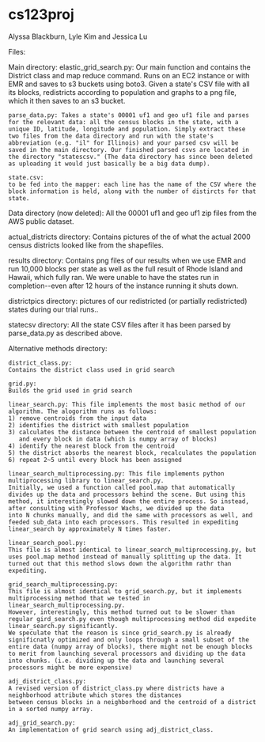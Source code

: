 # cs123proj
Alyssa Blackburn, Lyle Kim and Jessica Lu

Files: 

Main directory:
    elastic_grid_search.py: Our main function and contains the District class and map reduce command. Runs on an EC2 instance or with EMR and saves to s3 buckets using boto3. Given a state's CSV file with all its blocks, redistricts according to population and graphs to a png file, which it then saves to an s3 bucket.
 
    parse_data.py: Takes a state's 00001 uf1 and geo uf1 file and parses for the relevant data: all the census blocks in the state, with a unique ID, latitude, longitude and population. Simply extract these two files from the data directory and run with the state's abbreviation (e.g. "il" for Illinois) and your parsed csv will be saved in the main directory. Our finished parsed csvs are located in the directory "statescsv." (The data directory has since been deleted as uploading it would just basically be a big data dump).

    state.csv:
    to be fed into the mapper: each line has the name of the CSV where the block information is held, along with the number of distircts for that state.

Data directory (now deleted):
All the 00001 uf1 and geo uf1 zip files from the AWS public dataset. 

actual_districts directory: 
Contains pictures of the of what the actual 2000 census districts looked like from the shapefiles. 

results directory:
Contains png files of our results when we use EMR and run 10,000 blocks per state as well as the full result of Rhode Island and Hawaii, which fully ran. We were unable to have the states run in completion--even after 12 hours of the instance running it shuts down.

districtpics directory: 
pictures of our redistricted (or partially redistricted) states during our trial runs.. 

statecsv directory:
All the state CSV files after it has been parsed by parse_data.py as described above. 

Alternative methods directory: 

    district_class.py:
    Contains the district class used in grid search

    grid.py:
    Builds the grid used in grid search

    linear_search.py: This file implements the most basic method of our algorithm. The alogorithm runs as follows:
    1) remove centroids from the input data
    2) identifies the district with smallest population
    3) calculates the distance between the centroid of smallest population
       and every block in data (which is numpy array of blocks)
    4) identify the nearest block from the centroid 
    5) the district absorbs the nearest block, recalculates the population
    6) repeat 2~5 until every block has been assigned

    linear_search_multiprocessing.py: This file implements python multiprocessing library to linear_search.py.
    Initially, we used a function called pool.map that automatically divides up the data and processors behind the scene. But using this method, it interestingly slowed down the entire process. So instead, after consulting with Professor Wachs, we divided up the data
    into N chunks manually, and did the same with processors as well, and feeded sub_data into each processors. This resulted in expediting linear_search by approximately N times faster.

    linear_search_pool.py:
    This file is almost identical to linear_search_multiprocessing.py, but uses pool.map method instead of manually splitting up the data. It turned out that this method slows down the algorithm rathr than expediting.

    grid_search_multiprocessing.py:
    This file is almost identical to grid_search.py, but it implements multiprocessing method that we tested in linear_search_multiprocessing.py.
    However, interestingly, this method turned out to be slower than regular gird_search.py even though multiprocessing method did expedite linear_search.py significantly.
    We speculate that the reason is since grid_search.py is already significnatly optimized and only loops through a small subset of the entire data (numpy array of blocks), there might not be enough blocks to merit from launching several processors and dividing up the data into chunks. (i.e. dividing up the data and launching several processors might be more expensive)

    adj_district_class.py:
    A revised version of district_class.py where districts have a neighborhood attribute which stores the distances
    between census blocks in a neighborhood and the centroid of a district in a sorted numpy array.

    adj_grid_search.py:
    An implementation of grid search using adj_district_class. 




